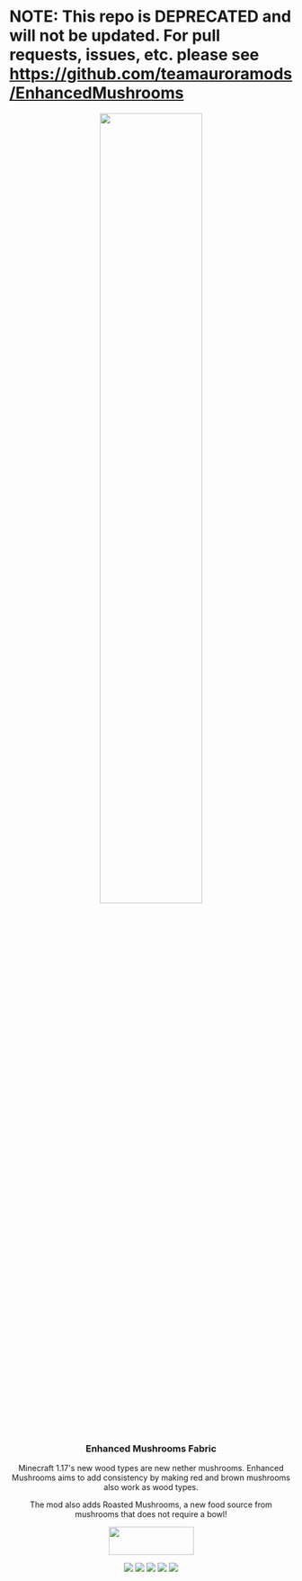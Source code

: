# NOTE: This repo is DEPRECATED and will not be updated. For pull requests, issues, etc. please see https://github.com/teamauroramods/EnhancedMushrooms
<p align="center"><img src="https://raw.githubusercontent.com/teamauroramods/EnhancedMushrooms-Forge/master/src/main/resources/logo.png" width=60%></p>
<h3 align="center">Enhanced Mushrooms Fabric</h3>

<p align="center">Minecraft 1.17's new wood types are new nether mushrooms. Enhanced Mushrooms aims to add consistency by making red and brown mushrooms also work as wood types.</p>
<p align="center">The mod also adds Roasted Mushrooms, a new food source from mushrooms that does not require a bowl!</p>
<p align="center">
  <a title="Fabric API" href="https://www.curseforge.com/minecraft/mc-mods/fabric-api">
    <img src="https://i.imgur.com/Ol1Tcf8.png" width="151" height="50" />
  </a>
</p>
<p align="center">
  <a href="https://discord.gg/VzXSCFp"><img src="https://img.shields.io/discord/440256241932173323?label=&color=4C3828&labelColor=936E4D&logo=Discord&logoColor=4C3828&style=for-the-badge"></a>
    <a href="https://twitter.com/teamauroramods"><img src="https://img.shields.io/twitter/follow/teamauroramods?label=&color=4C3828&labelColor=936E4D&logo=Twitter&logoColor=4C3828&style=for-the-badge"></a>
  <a href="https://www.curseforge.com/minecraft/mc-mods/enhanced-mushrooms-fabric"><img src="http://cf.way2muchnoise.eu/474078.svg?badge_style=for_the_badge"></a>
    <a href="https://github.com/teamauroramods/EnhancedMushrooms-Fabric/blob/1.17/LICENSE"><img src="https://img.shields.io/badge/License-All%20rights%20reserved-red.svg?style=for-the-badge&color=4C3828&labelColor=936E4D"></a>
    <a href="https://www.curseforge.com/minecraft/mc-mods/enhanced-mushrooms-fabric"><img src="http://cf.way2muchnoise.eu/versions/474078.svg?badge_style=for_the_badge"></a>
</p>


